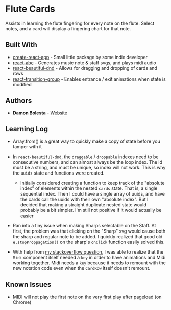 # Flute Cards

Assists in learning the flute fingering for every note on the flute. Select notes, and a card will display a fingering chart for that note.

## Built With

- [create-react-app](https://github.com/facebook/create-react-app) - Small little package by some indie developer
- [react-abc](https://www.npmjs.com/package/react-abc) - Generates music note & staff svgs, and plays midi audio
- [react-beautiful-dnd](https://github.com/atlassian/react-beautiful-dnd) - Allows for dragging and dropping of cards and rows
- [react-transition-group](https://github.com/reactjs/react-transition-group) - Enables entrance / exit animations when state is modified

## Authors

- **Damon Bolesta** - [Website](https://damonbolesta.com)

## Learning Log

- Array.from() is a great way to quickly make a copy of state before you tamper with it
- In `react-beautiful-dnd`, the `draggable` / `droppable` indexes need to be consecutive numbers, and can almost always be the loop index. The id must be a string, and must be unique, so index will not work. This is why the `uuids` state and functions were created.

  - Initially considered creating a function to keep track of the "absolute index" of elements within the nested `cards` state. That is, a single sequential index. Then I could have a single array of uuids, and have the cards call the uuids with their own "absolute index". But I decided that making a straight duplicate nested state would probably be a bit simpler. I'm still not positive if it would actually be easier

- Ran into a tiny issue when making Sharps selectable on the Staff. At first, the problem was that clicking on the "Sharp" svg would cause both the sharp and regular note to be added. I quickly realized that good old `e.stopProppagation()` on the sharp's `onClick` function easily solved this.

- With help from [my stackoverflow question](https://stackoverflow.com/questions/60177932/react-transition-group-and-react-abc-abcjs-midi-will-not-work-at-the-same-time), I was able to realize that the `Midi` component itself needed a `key` in order to have animations and Midi working together. Midi needs a `key` because it needs to remount with the new notation code even when the `CardRow` itself doesn't remount.

## Known Issues

- MIDI will not play the first note on the very first play after pageload (on Chrome)
